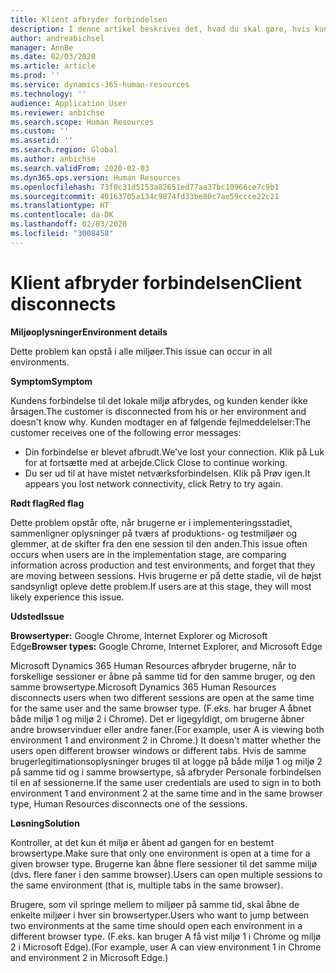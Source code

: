 ```yaml
---
title: Klient afbryder forbindelsen
description: I denne artikel beskrives det, hvad du skal gøre, hvis kundens forbindelse til det lokale miljø afbrydes, og kunden ikke kender årsagen.
author: andreabichsel
manager: AnnBe
ms.date: 02/03/2020
ms.article: article
ms.prod: ''
ms.service: dynamics-365-human-resources
ms.technology: ''
audience: Application User
ms.reviewer: anbichse
ms.search.scope: Human Resources
ms.custom: ''
ms.assetid: ''
ms.search.region: Global
ms.author: anbichse
ms.search.validFrom: 2020-02-03
ms.dyn365.ops.version: Human Resources
ms.openlocfilehash: 73f0c31d5153a82651ed77aa37bc10966ce7c9b1
ms.sourcegitcommit: 40163705a134c9874fd33be80c7ae59ccce22c21
ms.translationtype: HT
ms.contentlocale: da-DK
ms.lasthandoff: 02/03/2020
ms.locfileid: "3008458"
---
```

# <a name="client-disconnects"></a><span data-ttu-id="27eb8-103">Klient afbryder forbindelsen</span><span class="sxs-lookup"><span data-stu-id="27eb8-103">Client disconnects</span></span>

<span data-ttu-id="27eb8-104">**Miljøoplysninger**</span><span class="sxs-lookup"><span data-stu-id="27eb8-104">**Environment details**</span></span> 

<span data-ttu-id="27eb8-105">Dette problem kan opstå i alle miljøer.</span><span class="sxs-lookup"><span data-stu-id="27eb8-105">This issue can occur in all environments.</span></span>
 
<span data-ttu-id="27eb8-106">**Symptom**</span><span class="sxs-lookup"><span data-stu-id="27eb8-106">**Symptom**</span></span> 

<span data-ttu-id="27eb8-107">Kundens forbindelse til det lokale miljø afbrydes, og kunden kender ikke årsagen.</span><span class="sxs-lookup"><span data-stu-id="27eb8-107">The customer is disconnected from his or her environment and doesn't know why.</span></span> <span data-ttu-id="27eb8-108">Kunden modtager en af følgende fejlmeddelelser:</span><span class="sxs-lookup"><span data-stu-id="27eb8-108">The customer receives one of the following error messages:</span></span>

- <span data-ttu-id="27eb8-109">Din forbindelse er blevet afbrudt.</span><span class="sxs-lookup"><span data-stu-id="27eb8-109">We've lost your connection.</span></span> <span data-ttu-id="27eb8-110">Klik på Luk for at fortsætte med at arbejde.</span><span class="sxs-lookup"><span data-stu-id="27eb8-110">Click Close to continue working.</span></span>
- <span data-ttu-id="27eb8-111">Du ser ud til at have mistet netværksforbindelsen. Klik på Prøv igen.</span><span class="sxs-lookup"><span data-stu-id="27eb8-111">It appears you lost network connectivity, click Retry to try again.</span></span>

<span data-ttu-id="27eb8-112">**Rødt flag**</span><span class="sxs-lookup"><span data-stu-id="27eb8-112">**Red flag**</span></span>

<span data-ttu-id="27eb8-113">Dette problem opstår ofte, når brugerne er i implementeringsstadiet, sammenligner oplysninger på tværs af produktions- og testmiljøer og glemmer, at de skifter fra den ene session til den anden.</span><span class="sxs-lookup"><span data-stu-id="27eb8-113">This issue often occurs when users are in the implementation stage, are comparing information across production and test environments, and forget that they are moving between sessions.</span></span> <span data-ttu-id="27eb8-114">Hvis brugerne er på dette stadie, vil de højst sandsynligt opleve dette problem.</span><span class="sxs-lookup"><span data-stu-id="27eb8-114">If users are at this stage, they will most likely experience this issue.</span></span>

<span data-ttu-id="27eb8-115">**Udsted**</span><span class="sxs-lookup"><span data-stu-id="27eb8-115">**Issue**</span></span> 

<span data-ttu-id="27eb8-116">**Browsertyper:** Google Chrome, Internet Explorer og Microsoft Edge</span><span class="sxs-lookup"><span data-stu-id="27eb8-116">**Browser types:** Google Chrome, Internet Explorer, and Microsoft Edge</span></span>

<span data-ttu-id="27eb8-117">Microsoft Dynamics 365 Human Resources afbryder brugerne, når to forskellige sessioner er åbne på samme tid for den samme bruger, og den samme browsertype.</span><span class="sxs-lookup"><span data-stu-id="27eb8-117">Microsoft Dynamics 365 Human Resources disconnects users when two different sessions are open at the same time for the same user and the same browser type.</span></span> <span data-ttu-id="27eb8-118">(F.eks. har bruger A åbnet både miljø 1 og miljø 2 i Chrome). Det er ligegyldigt, om brugerne åbner andre browservinduer eller andre faner.</span><span class="sxs-lookup"><span data-stu-id="27eb8-118">(For example, user A is viewing both environment 1 and environment 2 in Chrome.) It doesn't matter whether the users open different browser windows or different tabs.</span></span> <span data-ttu-id="27eb8-119">Hvis de samme brugerlegitimationsoplysninger bruges til at logge på både miljø 1 og miljø 2 på samme tid og i samme browsertype, så afbryder Personale forbindelsen til en af sessionerne.</span><span class="sxs-lookup"><span data-stu-id="27eb8-119">If the same user credentials are used to sign in to both environment 1 and environment 2 at the same time and in the same browser type, Human Resources disconnects one of the sessions.</span></span>

<span data-ttu-id="27eb8-120">**Løsning**</span><span class="sxs-lookup"><span data-stu-id="27eb8-120">**Solution**</span></span>

<span data-ttu-id="27eb8-121">Kontroller, at det kun ét miljø er åbent ad gangen for en bestemt browsertype.</span><span class="sxs-lookup"><span data-stu-id="27eb8-121">Make sure that only one environment is open at a time for a given browser type.</span></span> <span data-ttu-id="27eb8-122">Brugerne kan åbne flere sessioner til det samme miljø (dvs. flere faner i den samme browser).</span><span class="sxs-lookup"><span data-stu-id="27eb8-122">Users can open multiple sessions to the same environment (that is, multiple tabs in the same browser).</span></span>

<span data-ttu-id="27eb8-123">Brugere, som vil springe mellem to miljøer på samme tid, skal åbne de enkelte miljøer i hver sin browsertyper.</span><span class="sxs-lookup"><span data-stu-id="27eb8-123">Users who want to jump between two environments at the same time should open each environment in a different browser type.</span></span> <span data-ttu-id="27eb8-124">(F.eks. kan bruger A få vist miljø 1 i Chrome og miljø 2 i Microsoft Edge).</span><span class="sxs-lookup"><span data-stu-id="27eb8-124">(For example, user A can view environment 1 in Chrome and environment 2 in Microsoft Edge.)</span></span>
